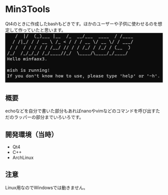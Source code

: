 # Min3Tools
Qt4のときに作成したbashもどきです。ほかのユーザーや子供に使わせるのを想定して作っていたと思います。
![thumb](https://github.com/minfaox3/Min3Tools/blob/master/thumb.png?raw=true)

## 概要
echoなどを自分で書いた部分もあればnanoやvimなどのコマンドを呼び出すただのラッパーの部分までいろいろです。

## 開発環境（当時）
* Qt4
* C++
* ArchLinux

## 注意
Linux用なのでWindowsでは動きません。
